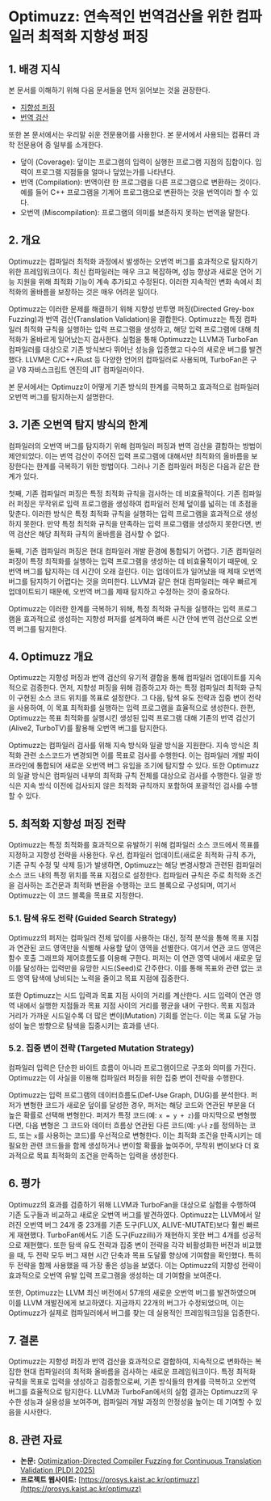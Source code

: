 # Optimuzz: 연속적인 번역검산을 위한 컴파일러 최적화 지향성 퍼징

## 1. 배경 지식

본 문서를 이해하기 위해 다음 문서들을 먼저 읽어보는 것을 권장한다.

- [지향성 퍼징](<https://github.com/prosyslab/pl-wiki/wiki/%EC%A7%80%ED%96%A5%EC%84%B1-%ED%8D%BC%EC%A7%95(Directed-Fuzzing)>)
- [번역 검산](<https://github.com/prosyslab/pl-wiki/wiki/%EB%B2%88%EC%97%AD-%EA%B2%80%EC%82%B0(Translation-Validation)>)

또한 본 문서에서는 우리말 쉬운 전문용어를 사용한다.
본 문서에서 사용되는 컴퓨터 과학 전문용어 중 일부를 소개한다.

- 덮이 (Coverage): 덮이는 프로그램의 입력이 실행한 프로그램 지점의 집합이다. 입력이 프로그램 지점들을 얼마나 덮었는가를 나타낸다.
- 번역 (Compilation): 번역이란 한 프로그램을 다른 프로그램으로 변환하는 것이다. 예를 들어 C++ 프로그램을 기계어 프로그램으로 변환하는 것을 번역이라 할 수 있다.
- 오번역 (Miscompilation): 프로그램의 의미를 보존하지 못하는 번역을 말한다.

## 2. 개요

Optimuzz는 컴파일러 최적화 과정에서 발생하는 오번역 버그를 효과적으로 탐지하기 위한 프레임워크이다.
최신 컴파일러는 매우 크고 복잡하며, 성능 향상과 새로운 언어 기능 지원을 위해 최적화 기능이 계속 추가되고 수정된다.
이러한 지속적인 변화 속에서 최적화의 올바름을 보장하는 것은 매우 어려운 일이다.

Optimuzz는 이러한 문제를 해결하기 위해 지향성 반투명 퍼징(Directed Grey-box Fuzzing)과 번역 검산(Translation Validation)을 결합한다.
Optimuzz는 특정 컴파일러 최적화 규칙을 실행하는 입력 프로그램을 생성하고, 해당 입력 프로그램에 대해 최적화가 올바르게 일어났는지 검사한다.
실험을 통해 Optimuzz는 LLVM과 TurboFan 컴파일러를 대상으로 기존 방식보다 뛰어난 성능을 입증했고 다수의 새로운 버그를 발견했다.
LLVM은 C/C++/Rust 등 다양한 언어의 컴파일러로 사용되며, TurboFan은 구글 V8 자바스크립트 엔진의 JIT 컴파일러이다.

본 문서에서는 Optimuzz이 어떻게 기존 방식의 한계를 극복하고 효과적으로 컴파일러 오번역 버그를 탐지하는지 설명한다.

## 3. 기존 오번역 탐지 방식의 한계

컴파일러의 오번역 버그를 탐지하기 위해 컴파일러 퍼징과 번역 검산을 결합하는 방법이 제안되었다.
이는 번역 검산이 주어진 입력 프로그램에 대해서만 최적화의 올바름을 보장한다는 한계를 극복하기 위한 방법이다.
그러나 기존 컴파일러 퍼징은 다음과 같은 한계가 있다.

첫째, 기존 컴파일러 퍼징은 특정 최적화 규칙을 검사하는 데 비효율적이다.
기존 컴파일러 퍼징은 무작위로 입력 프로그램을 생성하여 컴파일러 전체 덮이를 넓히는 데 초점을 맞춘다.
이러한 방식은 특정 최적화 규칙을 실행하는 입력 프로그램을 효과적으로 생성하지 못한다.
만약 특정 최적화 규칙을 만족하는 입력 프로그램을 생성하지 못한다면, 번역 검산은 해당 최적화 규칙의 올바름을 검사할 수 없다.

둘째, 기존 컴파일러 퍼징은 현대 컴파일러 개발 환경에 통합되기 어렵다.
기존 컴파일러 퍼징이 특정 최적화를 실행하는 입력 프로그램을 생성하는 데 비효율적이기 때문에, 오번역 버그를 탐지하는 데 시간이 오래 걸린다.
이는 업데이트가 일어났을 때 제때 오번역 버그를 탐지하기 어렵다는 것을 의미한다.
LLVM과 같은 현대 컴파일러는 매우 빠르게 업데이트되기 때문에, 오번역 버그를 제때 탐지하고 수정하는 것이 중요하다.

Optimuzz는 이러한 한계를 극복하기 위해, 특정 최적화 규칙을 실행하는 입력 프로그램을 효과적으로 생성하는 지향성 퍼저를 설계하여 빠른 시간 안에 번역 검산으로 오번역 버그를 탐지한다.

## 4. Optimuzz 개요

Optimuzz는 지향성 퍼징과 번역 검산의 유기적 결합을 통해 컴파일러 업데이트를 지속적으로 검증한다.
먼저, 지향성 퍼징을 위해 검증하고자 하는 특정 컴파일러 최적화 규칙이 구현된 소스 코드 위치를 목표로 설정한다.
그 다음, 탐색 유도 전략과 집중 변이 전략을 사용하여, 이 목표 최적화를 실행하는 입력 프로그램을 효율적으로 생성한다.
한편, Optimuzz는 목표 최적화를 실행시킨 생성된 입력 프로그램 대해 기존의 번역 검산기(Alive2, TurboTV)를 활용해 오번역 버그를 탐지한다.

Optimuzz는 컴파일러 검사를 위해 지속 방식와 일괄 방식을 지원한다. 지속 방식은 최적화 관련 소스코드가 변경되면 이를 목표로 검사를 수행한다.
이는 컴파일러 개발 파이프라인에 통합되어 새로운 오번역 버그 유입을 조기에 탐지할 수 있다.
또한 Optimuzz의 일괄 방식은 컴파일러 내부의 최적화 규칙 전체를 대상으로 검사를 수행한다.
일괄 방식은 지속 방식 이전에 검사되지 않은 최적화 규칙까지 포함하여 포괄적인 검사를 수행할 수 있다.

## 5. 최적화 지향성 퍼징 전략

Optimuzz는 특정 최적화를 효과적으로 유발하기 위해 컴파일러 소스 코드에서 목표를 지정하고 지향성 전략을 사용한다.
우선, 컴파일러 업데이트(새로운 최적화 규칙 추가, 기존 규칙 수정 및 삭제 등)가 발생하면, Optimuzz는 해당 변경사항과 관련된 컴파일러 소스 코드 내의 특정 위치를 목표 지점으로 설정한다.
컴파일러 규칙은 주로 최적화 조건을 검사하는 조건문과 최적화 변환을 수행하는 코드 블록으로 구성되며, 여기서 Optimuzz는 이 코드 블록을 목표로 지정한다.

### 5.1. 탐색 유도 전략 (Guided Search Strategy)

Optimuzz의 퍼저는 컴파일러 전체 덮이를 사용하는 대신, 정적 분석을 통해 목표 지점과 연관된 코드 영역만을 식별해 사용할 덮이 영역을 선별한다.
여기서 연관 코드 영역은 함수 호출 그래프와 제어흐름도를 이용해 구한다. 퍼저는 이 연관 영역 내에서 새로운 덮이를 달성하는 입력만을 유망한 시드(Seed)로 간주한다.
이를 통해 목표와 관련 없는 코드 영역 탐색에 낭비되는 노력을 줄이고 목표 지점에 집중한다.

또한 Optimuzz는 시드 입력과 목표 지점 사이의 거리를 계산한다.
시드 입력이 연관 영역 내에서 실행한 지점들과 목표 지점 사이의 거리를 평균을 내어 구한다.
목표 지점과 거리가 가까운 시드일수록 더 많은 변이(Mutation) 기회를 얻는다.
이는 목표 도달 가능성이 높은 방향으로 탐색을 집중시키는 효과를 낸다.

### 5.2. 집중 변이 전략 (Targeted Mutation Strategy)

컴파일러 입력은 단순한 바이트 흐름이 아니라 프로그램이므로 구조와 의미를 가진다.
Optimuzz는 이 사실을 이용해 컴파일러 퍼징을 위한 집중 변이 전략을 수행한다.

Optimuzz는 입력 프로그램의 데이터흐름도(Def-Use Graph, DUG)를 분석한다.
퍼저가 변형한 코드가 새로운 덮이를 달성한 경우, 퍼저는 해당 코드와 연관된 부분을 더 높은 확률로 선택해 변형한다.
퍼저가 특정 코드(예: `x = y + z`)를 마지막으로 변형했다면, 다음 변형은 그 코드와 데이터 흐름상 연관된 다른 코드(예: `y`나 `z`를 정의하는 코드, 또는 `x`를 사용하는 코드)를 우선적으로 변형한다. 이는 최적화 조건을 만족시키는 데 필요한 관련 코드들을 함께 생성하거나 변이할 확률을 높여주어,
무작위 변이보다 더 효과적으로 목표 최적화의 조건을 만족하는 입력을 생성한다.

## 6. 평가

Optimuzz의 효과를 검증하기 위해 LLVM과 TurboFan을 대상으로 실험을 수행하여 기존 도구들과 비교하고 새로운 오번역 버그를 발견하였다.
Optimuzz는 LLVM에서 알려진 오번역 버그 24개 중 23개를 기존 도구(FLUX, ALIVE-MUTATE)보다 훨씬 빠르게 재현했다. TurboFan에서도 기존 도구(Fuzzilli)가 재현하지 못한 버그 4개를 성공적으로 재현했다.
또한 탐색 유도 전략과 집중 변이 전략을 각각 비활성화한 버전과 비교했을 때, 두 전략 모두 버그 재현 시간 단축과 목표 도달률 향상에 기여함을 확인했다. 특히 두 전략을 함께 사용했을 때 가장 좋은 성능을 보였다.
이는 Optimuzz의 지향성 전략이 효과적으로 오번역 유발 입력 프로그램을 생성하는 데 기여함을 보여준다.

또한, Optimuzz는 LLVM 최신 버전에서 57개의 새로운 오번역 버그를 발견하였으며 이를 LLVM 개발진에게 보고하였다.
지금까지 22개의 버그가 수정되었으며, 이는 Optimuzz가 실제로 컴파일러에서 버그를 찾는 데 실용적인 프레임워크임을 입증한다.

## 7. 결론

Optimuzz는 지향성 퍼징과 번역 검산을 효과적으로 결합하여, 지속적으로 변화하는 복잡한 현대 컴파일러의 최적화 올바름을 검사하는 새로운 프레임워크이다.
특정 최적화 규칙을 목표로 입력을 생성하고 검증함으로써, 기존 방식들의 한계를 극복하고 오번역 버그를 효율적으로 탐지한다.
LLVM과 TurboFan에서의 실험 결과는 Optimuzz의 우수한 성능과 실용성을 보여주며, 컴파일러 개발 과정의 안정성을 높이는 데 기여할 수 있음을 시사한다.

## 8. 관련 자료

- **논문:** [Optimization-Directed Compiler Fuzzing for Continuous Translation Validation (PLDI 2025)](https://prosys.kaist.ac.kr/publications/pldi25.pdf)
- **프로젝트 웹사이트:** [https://prosys.kaist.ac.kr/optimuzz](https://prosys.kaist.ac.kr/optimuzz)
